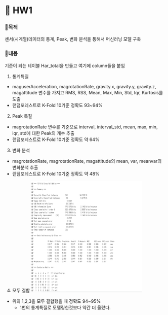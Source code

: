 # 📃 HW1

### 🎯목적
센서(시계열)데이터의 통계, Peak, 변화 분석을 통해서 머신러닝 모델 구축

### 🔎내용
기준이 되는 테이블 Har_total을 만들고 여기에 column들을 붙임
1. 통계특질
- maguserAcceleration, magrotationRate, gravity.x, gravity.y, gravity.z, magattitude 변수를 가지고 RMS, RSS, Mean, Max, Min, Std, Iqr, Kurtosis를 도출
- 랜덤포레스트로 K-Fold 10기준 정확도 93~94%

2. Peak 특질
- magrotationRate 변수를 기준으로 interval, interval_std, mean, max, min, iqr, std에 대한 Peak의 개수 추출
- 랜덤포레스트로 K-Fold 10기준 정확도 약 64%

3. 변화 분석
- magrotationRate, magrotationRate, magattitude의 mean, var, meanvar의 변화분석 추출
- 랜덤포레스트로 K-Fold 10기준 정확도 약 48%

4. 모두 결합
<img src="./image/rf.png" width="350" height="350"><br>
- 위의 1,2,3을 모두 결합했을 때 정확도 94~95%
	- 1번의 통계특질로 모델링한것보다 약간 더 올랐다.